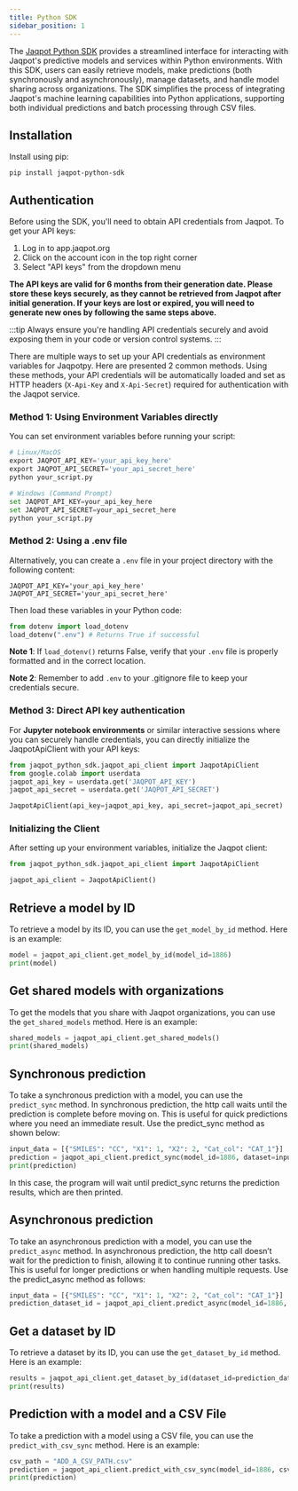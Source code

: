 ```yaml
---
title: Python SDK
sidebar_position: 1
---
```


The [Jaqpot Python SDK](https://pypi.org/project/jaqpot-python-sdk/) provides a streamlined interface for interacting with Jaqpot's predictive models and services within Python environments. With this SDK, users can easily retrieve models, make predictions (both synchronously and asynchronously), manage datasets, and handle model sharing across organizations. The SDK simplifies the process of integrating Jaqpot's machine learning capabilities into Python applications, supporting both individual predictions and batch processing through CSV files.

## Installation

Install using pip:
```shell
pip install jaqpot-python-sdk
```

## Authentication

Before using the SDK, you'll need to obtain API credentials from Jaqpot. To get your API keys:

1. Log in to app.jaqpot.org
2. Click on the account icon in the top right corner
3. Select "API keys" from the dropdown menu

**The API keys are valid for 6 months from their generation date. Please store these keys securely, as they cannot be retrieved from Jaqpot after initial generation. If your keys are lost or expired, you will need to generate new ones by following the same steps above.**

:::tip
Always ensure you're handling API credentials securely and avoid exposing them in your code or version control systems.
:::

There are multiple ways to set up your API credentials as environment variables for Jaqpotpy. Here are presented 2 common methods. Using these methods, your API credentials will be automatically loaded and set as HTTP headers (`X-Api-Key` and `X-Api-Secret`) required for authentication with the Jaqpot service.

### Method 1: Using Environment Variables directly
You can set environment variables before running your script:

```python
# Linux/MacOS
export JAQPOT_API_KEY='your_api_key_here'
export JAQPOT_API_SECRET='your_api_secret_here'
python your_script.py

# Windows (Command Prompt)
set JAQPOT_API_KEY=your_api_key_here
set JAQPOT_API_SECRET=your_api_secret_here
python your_script.py
```

### Method 2: Using a .env file

Alternatively, you can create a `.env` file in your project directory with the following content:
```
JAQPOT_API_KEY='your_api_key_here'
JAQPOT_API_SECRET='your_api_secret_here'
```
Then load these variables in your Python code:

```python
from dotenv import load_dotenv
load_dotenv(".env") # Returns True if successful
```
**Note 1**: If `load_dotenv()` returns False, verify that your `.env` file is properly formatted and in the correct location.

**Note 2**: Remember to add `.env` to your .gitignore file to keep your credentials secure.

### Method 3: Direct API key authentication

For **Jupyter notebook environments** or similar interactive sessions where you can securely handle credentials, you can directly initialize the JaqpotApiClient with your API keys:


```python
from jaqpot_python_sdk.jaqpot_api_client import JaqpotApiClient
from google.colab import userdata
jaqpot_api_key = userdata.get('JAQPOT_API_KEY')
jaqpot_api_secret = userdata.get('JAQPOT_API_SECRET')

JaqpotApiClient(api_key=jaqpot_api_key, api_secret=jaqpot_api_secret)
```

### Initializing the Client

After setting up your environment variables, initialize the Jaqpot client:

```python
from jaqpot_python_sdk.jaqpot_api_client import JaqpotApiClient

jaqpot_api_client = JaqpotApiClient()
```

## Retrieve a model by ID

To retrieve a model by its ID, you can use the `get_model_by_id` method. Here is an example:

```python
model = jaqpot_api_client.get_model_by_id(model_id=1886)
print(model)
```

## Get shared models with organizations

To get the models that you share with Jaqpot organizations, you can use the `get_shared_models` method. Here is an example:

```python
shared_models = jaqpot_api_client.get_shared_models()
print(shared_models)
```

## Synchronous prediction

To take a synchronous prediction with a model, you can use the `predict_sync` method. In synchronous prediction, the http call waits until the prediction is complete before moving on. This is useful for quick predictions where you need an immediate result. Use the predict_sync method as shown below:

```python
input_data = [{"SMILES": "CC", "X1": 1, "X2": 2, "Cat_col": "CAT_1"}]
prediction = jaqpot_api_client.predict_sync(model_id=1886, dataset=input_data)
print(prediction)
```

In this case, the program will wait until predict_sync returns the prediction results, which are then printed.

## Asynchronous prediction

To take an asynchronous prediction with a model, you can use the `predict_async` method. In asynchronous prediction, the http call doesn’t wait for the prediction to finish, allowing it to continue running other tasks. This is useful for longer predictions or when handling multiple requests. Use the predict_async method as follows:

```python
input_data = [{"SMILES": "CC", "X1": 1, "X2": 2, "Cat_col": "CAT_1"}]
prediction_dataset_id = jaqpot_api_client.predict_async(model_id=1886, dataset=input_data)
```

## Get a dataset by ID

To retrieve a dataset by its ID, you can use the `get_dataset_by_id` method. Here is an example:

```python
results = jaqpot_api_client.get_dataset_by_id(dataset_id=prediction_dataset_id)
print(results)
```

## Prediction with a model and a CSV File

To take a prediction with a model using a CSV file, you can use the `predict_with_csv_sync` method. Here is an example:

```python
csv_path = "ADD_A_CSV_PATH.csv"
prediction = jaqpot_api_client.predict_with_csv_sync(model_id=1886, csv_path=csv_path)
print(prediction)
```
